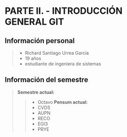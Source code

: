 # PARTE II. - INTRODUCCIÓN GENERAL GIT
## Información personal
> * Richard Santiago Urrea Garcia
> * 19 años
> * estudiante de ingeniera de sistemas

## Información del semestre
> **Semestre actual:**
>> * Octavo
> **Pensum actual:**
>> * CVDS
>> * AUPN
>> * RECO
>> * EGI3
>> * PRYE

